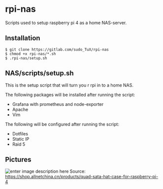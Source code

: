 # rpi-nas
Scripts used to setup raspberry pi 4 as a home NAS-server.

## Installation
    $ git clone https://gitlab.com/sudo_TuX/rpi-nas
    $ chmod +x rpi-nas/*.sh
    $ .rpi-nas/setup.sh

## NAS/scripts/setup.sh
This is the setup script that will turn you r rpi in to a home NAS.

The following packages will be installed after running the script:
- Grafana with prometheus and node-exporter
- Apache
- Vim

The following will be configured after running the script:
- Dotfiles
- Static IP
- Raid 5
			
## Pictures
![enter image description here](https://cdn.shopify.com/s/files/1/0021/1497/7894/products/20200316_170115_grande.jpg?v=1600062159)
Source: https://shop.allnetchina.cn/products/quad-sata-hat-case-for-raspberry-pi-4
